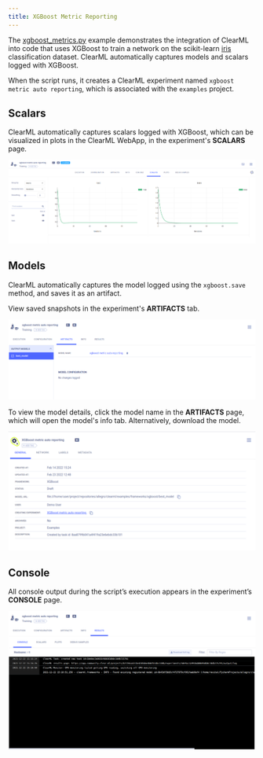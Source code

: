 ```yaml
---
title: XGBoost Metric Reporting
---
```


The [xgboost_metrics.py](https://github.com/allegroai/clearml/blob/master/examples/frameworks/xgboost/xgboost_metrics.py) 
example demonstrates the integration of ClearML into code that uses XGBoost to train a network on the scikit-learn [iris](https://scikit-learn.org/stable/modules/generated/sklearn.datasets.load_iris.html#sklearn.datasets.load_iris) 
classification dataset. ClearML automatically captures models and scalars logged with XGBoost.

When the script runs, it creates a ClearML experiment named `xgboost metric auto reporting`, which is associated with 
the `examples` project.

## Scalars
ClearML automatically captures scalars logged with XGBoost, which can be visualized in plots in the 
ClearML WebApp, in the experiment's **SCALARS** page.

![Scalars](../../../img/examples_xgboost_metric_scalars.png)

## Models

ClearML automatically captures the model logged using the `xgboost.save` method, and saves it as an artifact.

View saved snapshots in the experiment's **ARTIFACTS** tab.

![Artifacts tab](../../../img/examples_xgboost_metric_artifacts.png) 

To view the model details, click the model name in the **ARTIFACTS** page, which will open the model's info tab. Alternatively, download the model.

![Model info panel](../../../img/examples_xgboost_metric_model.png)

## Console

All console output during the script’s execution appears in the experiment’s **CONSOLE** page.

![Console output](../../../img/examples_xgboost_metric_console.png)